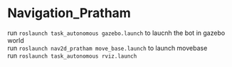 # Navigation_Pratham

run ```roslaunch task_autonomous gazebo.launch``` to laucnh the bot in gazebo world \
run ```roslaunch nav2d_pratham move_base.launch``` to launch movebase \
run ```roslaunch task_autonomous rviz.launch```

